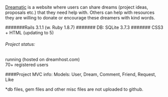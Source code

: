 [Dreamatic](http://dreamatic.org) is a website where users can share dreams (project ideas, proposals etc.) that they need help with. Others can help with resources they are willing to donate or encourage these dreamers with kind words.


#######Rails 3.1.1 (w. Ruby 1.8.7)
####### DB: SQLite 3.7.3
####### CSS3 + HTML (updating to 5)

###### Project status: 
running (hosted on dreamhost.com) <br/>
70+ registered users



####Project MVC info:
Models: User, Dream, Comment, Friend, Request, Like <br/>

*db files, gem files and other misc files are not uploaded to github. 
